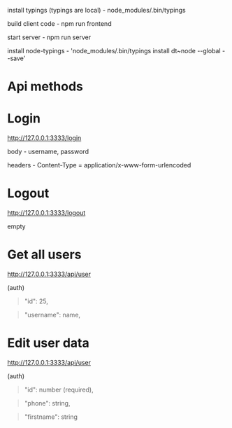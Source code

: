 install typings (typings are local) - node_modules/.bin/typings

build client code - npm run frontend

start server - npm run server

install node-typings - 'node_modules/.bin/typings install dt~node --global --save'

# Api methods


# Login
http://127.0.0.1:3333/login

body - username, password

headers - Content-Type = application/x-www-form-urlencoded


# Logout
http://127.0.0.1:3333/logout

empty


# Get all users
http://127.0.0.1:3333/api/user

(auth)

> "id": 25,

> "username": name,


# Edit user data
http://127.0.0.1:3333/api/user

(auth)

> "id": number (required),

> "phone": string,

> "firstname": string
